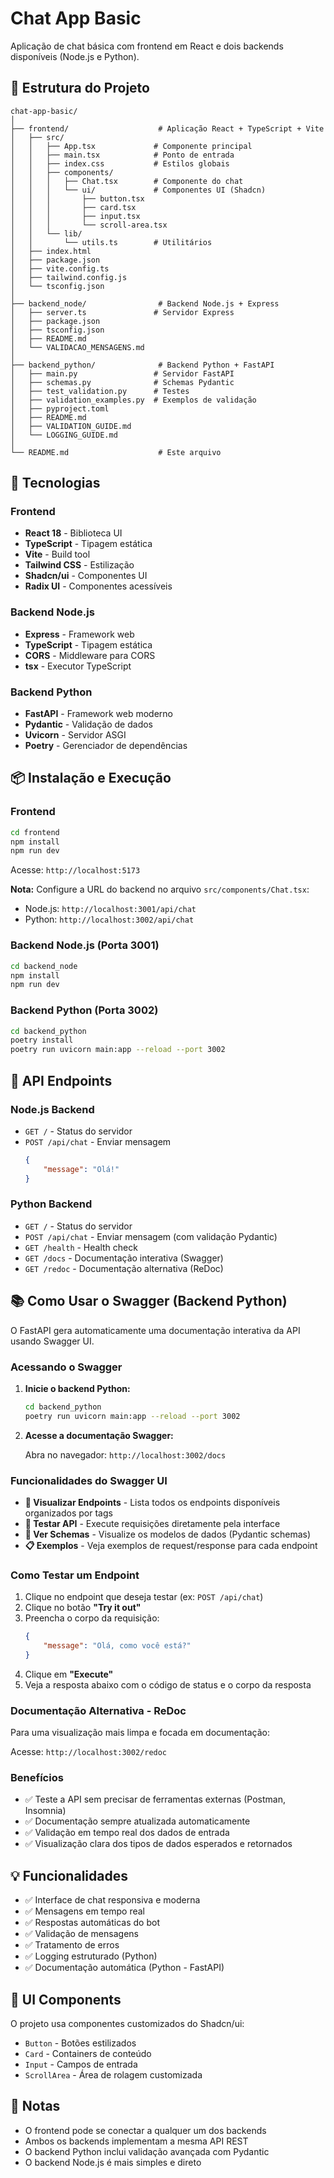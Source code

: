 # Chat App Basic

Aplicação de chat básica com frontend em React e dois backends disponíveis (Node.js e Python).

## 📁 Estrutura do Projeto

```
chat-app-basic/
│
├── frontend/                    # Aplicação React + TypeScript + Vite
│   ├── src/
│   │   ├── App.tsx             # Componente principal
│   │   ├── main.tsx            # Ponto de entrada
│   │   ├── index.css           # Estilos globais
│   │   ├── components/
│   │   │   ├── Chat.tsx        # Componente do chat
│   │   │   └── ui/             # Componentes UI (Shadcn)
│   │   │       ├── button.tsx
│   │   │       ├── card.tsx
│   │   │       ├── input.tsx
│   │   │       └── scroll-area.tsx
│   │   └── lib/
│   │       └── utils.ts        # Utilitários
│   ├── index.html
│   ├── package.json
│   ├── vite.config.ts
│   ├── tailwind.config.js
│   └── tsconfig.json
│
├── backend_node/                # Backend Node.js + Express
│   ├── server.ts               # Servidor Express
│   ├── package.json
│   ├── tsconfig.json
│   ├── README.md
│   └── VALIDACAO_MENSAGENS.md
│
├── backend_python/              # Backend Python + FastAPI
│   ├── main.py                 # Servidor FastAPI
│   ├── schemas.py              # Schemas Pydantic
│   ├── test_validation.py      # Testes
│   ├── validation_examples.py  # Exemplos de validação
│   ├── pyproject.toml
│   ├── README.md
│   ├── VALIDATION_GUIDE.md
│   └── LOGGING_GUIDE.md
│
└── README.md                    # Este arquivo
```

## 🚀 Tecnologias

### Frontend

-   **React 18** - Biblioteca UI
-   **TypeScript** - Tipagem estática
-   **Vite** - Build tool
-   **Tailwind CSS** - Estilização
-   **Shadcn/ui** - Componentes UI
-   **Radix UI** - Componentes acessíveis

### Backend Node.js

-   **Express** - Framework web
-   **TypeScript** - Tipagem estática
-   **CORS** - Middleware para CORS
-   **tsx** - Executor TypeScript

### Backend Python

-   **FastAPI** - Framework web moderno
-   **Pydantic** - Validação de dados
-   **Uvicorn** - Servidor ASGI
-   **Poetry** - Gerenciador de dependências

## 📦 Instalação e Execução

### Frontend

```bash
cd frontend
npm install
npm run dev
```

Acesse: `http://localhost:5173`

**Nota:** Configure a URL do backend no arquivo `src/components/Chat.tsx`:

-   Node.js: `http://localhost:3001/api/chat`
-   Python: `http://localhost:3002/api/chat`

### Backend Node.js (Porta 3001)

```bash
cd backend_node
npm install
npm run dev
```

### Backend Python (Porta 3002)

```bash
cd backend_python
poetry install
poetry run uvicorn main:app --reload --port 3002
```

## 🔌 API Endpoints

### Node.js Backend

-   `GET /` - Status do servidor
-   `POST /api/chat` - Enviar mensagem
    ```json
    {
        "message": "Olá!"
    }
    ```

### Python Backend

-   `GET /` - Status do servidor
-   `POST /api/chat` - Enviar mensagem (com validação Pydantic)
-   `GET /health` - Health check
-   `GET /docs` - Documentação interativa (Swagger)
-   `GET /redoc` - Documentação alternativa (ReDoc)

## 📚 Como Usar o Swagger (Backend Python)

O FastAPI gera automaticamente uma documentação interativa da API usando Swagger UI.

### Acessando o Swagger

1. **Inicie o backend Python:**

    ```bash
    cd backend_python
    poetry run uvicorn main:app --reload --port 3002
    ```

2. **Acesse a documentação Swagger:**

    Abra no navegador: `http://localhost:3002/docs`

### Funcionalidades do Swagger UI

-   **📖 Visualizar Endpoints** - Lista todos os endpoints disponíveis organizados por tags
-   **🧪 Testar API** - Execute requisições diretamente pela interface
-   **📝 Ver Schemas** - Visualize os modelos de dados (Pydantic schemas)
-   **📋 Exemplos** - Veja exemplos de request/response para cada endpoint

### Como Testar um Endpoint

1. Clique no endpoint que deseja testar (ex: `POST /api/chat`)
2. Clique no botão **"Try it out"**
3. Preencha o corpo da requisição:
    ```json
    {
        "message": "Olá, como você está?"
    }
    ```
4. Clique em **"Execute"**
5. Veja a resposta abaixo com o código de status e o corpo da resposta

### Documentação Alternativa - ReDoc

Para uma visualização mais limpa e focada em documentação:

Acesse: `http://localhost:3002/redoc`

### Benefícios

-   ✅ Teste a API sem precisar de ferramentas externas (Postman, Insomnia)
-   ✅ Documentação sempre atualizada automaticamente
-   ✅ Validação em tempo real dos dados de entrada
-   ✅ Visualização clara dos tipos de dados esperados e retornados

## 💡 Funcionalidades

-   ✅ Interface de chat responsiva e moderna
-   ✅ Mensagens em tempo real
-   ✅ Respostas automáticas do bot
-   ✅ Validação de mensagens
-   ✅ Tratamento de erros
-   ✅ Logging estruturado (Python)
-   ✅ Documentação automática (Python - FastAPI)

## 🎨 UI Components

O projeto usa componentes customizados do Shadcn/ui:

-   `Button` - Botões estilizados
-   `Card` - Containers de conteúdo
-   `Input` - Campos de entrada
-   `ScrollArea` - Área de rolagem customizada

## 📝 Notas

-   O frontend pode se conectar a qualquer um dos backends
-   Ambos os backends implementam a mesma API REST
-   O backend Python inclui validação avançada com Pydantic
-   O backend Node.js é mais simples e direto
